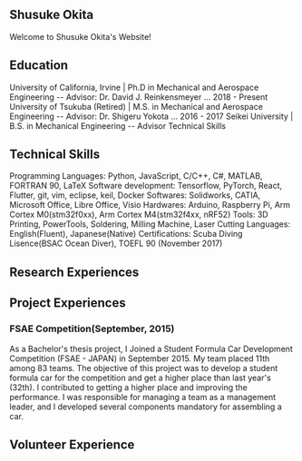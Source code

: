 ## Shusuke Okita

Welcome to Shusuke Okita's Website!

## Education

University of California, Irvine | Ph.D in Mechanical and Aerospace Engineering  -- Advisor: Dr. David J. Reinkensmeyer ... 2018 - Present
University of Tsukuba (Retired) | M.S. in Mechanical and Aerospace Engineering -- Advisor: Dr. Shigeru Yokota ... 2016 - 2017
Seikei University | B.S. in Mechanical Engineering -- Advisor
Technical Skills

## Technical Skills

Programming Languages: Python, JavaScript, C/C++, C#, MATLAB, FORTRAN 90, LaTeX
Software development: Tensorflow, PyTorch, React, Flutter, git, vim, eclipse, keil, Docker
Softwares: Solidworks, CATIA, Microsoft Office, Libre Office, Visio
Hardwares: Arduino, Raspberry Pi, Arm Cortex M0(stm32f0xx), Arm Cortex M4(stm32f4xx, nRF52)
Tools: 3D Printing, PowerTools, Soldering, Milling Machine, Laser Cutting
Languages: English(Fluent), Japanese(Native)
Certifications: Scuba Diving Lisence(BSAC Ocean Diver), TOEFL 90 (November 2017)

## Research Experiences

## Project Experiences
### FSAE Competition(September, 2015)
As a Bachelor's thesis project, I Joined a Student Formula Car Development Competition (FSAE - JAPAN) in September 2015.
My team placed 11th among 83 teams. The objective of this project was to develop a student formula car for the competition and get a higher place than last year's (32th). I contributed to getting a higher place and improving the performance. I was responsible for managing a team as a management leader, and I developed several components mandatory for assembling a car.

### 

## Volunteer Experience


